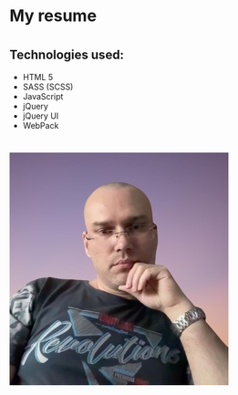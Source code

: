 # My resume
#
## Technologies used:
 - HTML 5
 - SASS (SCSS)
 - JavaScript
 - jQuery
 - jQuery UI
 - WebPack
#
![iam.jpg](image%2Fi_am.jpg)
